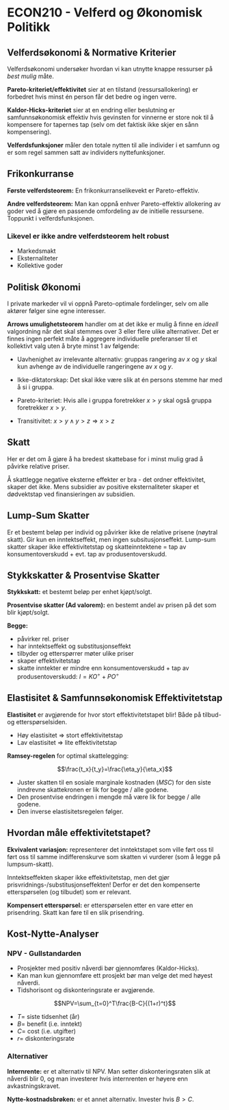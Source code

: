 # ECON210 - Velferd og Økonomisk Politikk

## Velferdsøkonomi & Normative Kriterier

Velferdsøkonomi undersøker hvordan vi kan utnytte knappe ressurser på _best mulig_ måte.

**Pareto-kriteriet/effektivitet** sier at en tilstand (ressursallokering) er forbedret hvis minst én person får det bedre og ingen verre.

**Kaldor-Hicks-kriteriet** sier at en endring eller beslutning er samfunnsøkonomisk effektiv hvis gevinsten for vinnerne er store nok til å kompensere for tapernes tap (selv om det faktisk ikke skjer en sånn kompensering).

**Velferdsfunksjoner** måler den totale nytten til alle individer i et samfunn og er som regel sammen satt av individers nyttefunksjoner.

## Frikonkurranse

**Første velferdsteorem:** En frikonkurranselikevekt er Pareto-effektiv.

**Andre velferdsteorem:** Man kan oppnå enhver Pareto-effektiv allokering av goder ved å gjøre en passende omfordeling av de initielle ressursene. Toppunkt i velferdsfunksjonen.

### Likevel er ikke andre velferdsteorem helt robust

- Markedsmakt
- Eksternaliteter
- Kollektive goder

## Politisk Økonomi

I private markeder vil vi oppnå Pareto-optimale fordelinger, selv om alle aktører følger sine egne interesser.

**Arrows umulighetsteorem** handler om at det ikke er mulig å finne en _ideell_ valgordning når det skal stemmes over 3 eller flere ulike alternativer. Det er finnes ingen perfekt måte å aggregere individuelle preferanser til et kollektivt valg uten å bryte minst 1 av følgende:

- Uavhenighet av irrelevante alternativ: gruppas rangering av $x$ og $y$ skal kun avhenge av de individuelle rangeringene av $x$ og $y$.

- Ikke-diktatorskap: Det skal ikke være slik at én persons stemme har med å si i gruppa.

- Pareto-kriteriet: Hvis alle i gruppa foretrekker $x>y$ skal også gruppa foretrekker $x>y$.

- Transitivitet: $x>y\wedge y>z\Rightarrow x>z$

## Skatt

Her er det om å gjøre å ha bredest skattebase for i minst mulig grad å påvirke relative priser.

Å skattlegge negative eksterne effekter er bra - det ordner effektivitet, skaper det ikke. Mens subsidier av positive eksternaliteter skaper et dødvektstap ved finansieringen av subsidien.

## Lump-Sum Skatter

Er et bestemt beløp per individ og påvirker ikke de relative prisene (nøytral skatt). Gir kun en inntektseffekt, men ingen subsitusjonseffekt. Lump-sum skatter skaper ikke effektivitetstap og skatteinntektene = tap av konsumentoverskudd + evt. tap av produsentoverskudd.

## Stykkskatter & Prosentvise Skatter

**Stykkskatt:** et bestemt beløp per enhet kjøpt/solgt.

**Prosentvise skatter (Ad valorem):** en bestemt andel av prisen på det som blir kjøpt/solgt.

**Begge:**

- påvirker rel. priser
- har inntektseffekt og substitusjonseffekt
- tilbyder og etterspørrer møter ulike priser
- skaper effektivitetstap
- skatte inntekter er mindre enn konsumentoverskudd + tap av produsentoverskudd: $I=KO^\div+PO^\div$

## Elastisitet & Samfunnsøkonomisk Effektivitetstap

**Elastisitet** er avgjørende for hvor stort effektivitetstapet blir! Både på tilbud- og etterspørselsiden.

- Høy elastisitet $\Rightarrow$ stort effektivitetstap
- Lav elastisitet $\Rightarrow$ lite effektivitetstap

**Ramsey-regelen** for optimal skattelegging:

$$\frac{t_x}{t_y}=\frac{\eta_y}{\eta_x}$$

- Juster skatten til en sosiale marginale kostnaden $(MSC)$ for den siste inndrevne skattekronen er lik for begge / alle godene.
- Den prosentvise endringen i mengde må være lik for begge / alle godene.
- Den inverse elastisitetsregelen følger.

## Hvordan måle effektivitetstapet?

**Ekvivalent variasjon:** representerer det inntektstapet som ville ført oss til ført oss til samme indifferenskurve som skatten vi vurderer (som å legge på lumpsum-skatt).

Inntektseffekten skaper ikke effektivitetstap, men det gjør prisvridnings-/substitusjonseffekten! Derfor er det den kompenserte etterspørselen (og tilbudet) som er relevant.

**Kompensert etterspørsel:** er etterspørselen etter en vare etter en prisendring. Skatt kan føre til en slik prisendring.

## Kost-Nytte-Analyser

### NPV - Gullstandarden

- Prosjekter med positiv nåverdi bør gjennomføres (Kaldor-Hicks).
- Kan man kun gjennomføre ett prosjekt bør man velge det med høyest nåverdi.
- Tidshorisont og diskonteringsrate er avgjørende.

$$NPV=\sum_{t=0}^T\frac{B-C}{(1+r)^t}$$

- $T=$ siste tidsenhet (år)
- $B=$ benefit (i.e. inntekt)
- $C=$ cost (i.e. utgifter)
- $r=$ diskonteringsrate

### Alternativer

**Internrente:** er et alternativ til NPV. Man setter diskonteringsraten slik at nåverdi blir 0, og man investerer hvis internrenten er høyere enn avkastningskravet.

**Nytte-kostnadsbrøken:** er et annet alternativ. Invester hvis $B>C$.
